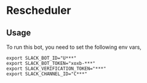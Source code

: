 # Rescheduler

## Usage

To run this bot, you need to set the following env vars,

```
export SLACK_BOT_ID="U***"
export SLACK_BOT_TOKEN="xoxb-***"
export SLACK_VERIFICATION_TOKEN="***"
export SLACK_CHANNEL_ID="C***"
```
